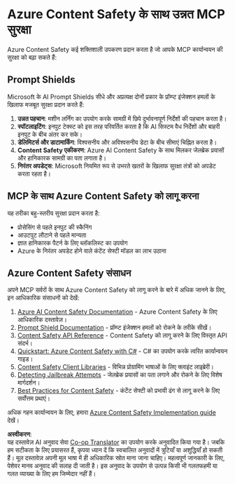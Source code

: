 <!--
CO_OP_TRANSLATOR_METADATA:
{
  "original_hash": "f5300fd1b5e84520d500b2a8f568a1d8",
  "translation_date": "2025-07-16T23:14:09+00:00",
  "source_file": "02-Security/azure-content-safety.md",
  "language_code": "hi"
}
-->
# Azure Content Safety के साथ उन्नत MCP सुरक्षा

Azure Content Safety कई शक्तिशाली उपकरण प्रदान करता है जो आपके MCP कार्यान्वयन की सुरक्षा को बढ़ा सकते हैं:

## Prompt Shields

Microsoft के AI Prompt Shields सीधे और अप्रत्यक्ष दोनों प्रकार के प्रॉम्प्ट इंजेक्शन हमलों के खिलाफ मजबूत सुरक्षा प्रदान करते हैं:

1. **उन्नत पहचान**: मशीन लर्निंग का उपयोग करके सामग्री में छिपे दुर्भावनापूर्ण निर्देशों की पहचान करता है।
2. **स्पॉटलाइटिंग**: इनपुट टेक्स्ट को इस तरह परिवर्तित करता है कि AI सिस्टम वैध निर्देशों और बाहरी इनपुट के बीच अंतर कर सके।
3. **डेलिमिटर्स और डाटामार्किंग**: विश्वसनीय और अविश्वसनीय डेटा के बीच सीमाएं चिह्नित करता है।
4. **Content Safety एकीकरण**: Azure AI Content Safety के साथ मिलकर जेलब्रेक प्रयासों और हानिकारक सामग्री का पता लगाता है।
5. **निरंतर अपडेट्स**: Microsoft नियमित रूप से उभरते खतरों के खिलाफ सुरक्षा तंत्रों को अपडेट करता रहता है।

## MCP के साथ Azure Content Safety को लागू करना

यह तरीका बहु-स्तरीय सुरक्षा प्रदान करता है:
- प्रोसेसिंग से पहले इनपुट की स्कैनिंग
- आउटपुट लौटाने से पहले मान्यता
- ज्ञात हानिकारक पैटर्न के लिए ब्लॉकलिस्ट का उपयोग
- Azure के निरंतर अपडेट होने वाले कंटेंट सेफ्टी मॉडल का लाभ उठाना

## Azure Content Safety संसाधन

अपने MCP सर्वरों के साथ Azure Content Safety को लागू करने के बारे में अधिक जानने के लिए, इन आधिकारिक संसाधनों को देखें:

1. [Azure AI Content Safety Documentation](https://learn.microsoft.com/azure/ai-services/content-safety/) - Azure Content Safety के लिए आधिकारिक दस्तावेज़।
2. [Prompt Shield Documentation](https://learn.microsoft.com/azure/ai-services/content-safety/concepts/prompt-shield) - प्रॉम्प्ट इंजेक्शन हमलों को रोकने के तरीके सीखें।
3. [Content Safety API Reference](https://learn.microsoft.com/rest/api/contentsafety/) - Content Safety को लागू करने के लिए विस्तृत API संदर्भ।
4. [Quickstart: Azure Content Safety with C#](https://learn.microsoft.com/azure/ai-services/content-safety/quickstart-csharp) - C# का उपयोग करके त्वरित कार्यान्वयन गाइड।
5. [Content Safety Client Libraries](https://learn.microsoft.com/azure/ai-services/content-safety/quickstart-client-libraries-rest-api) - विभिन्न प्रोग्रामिंग भाषाओं के लिए क्लाइंट लाइब्रेरी।
6. [Detecting Jailbreak Attempts](https://learn.microsoft.com/azure/ai-services/content-safety/concepts/jailbreak-detection) - जेलब्रेक प्रयासों का पता लगाने और रोकने के लिए विशेष मार्गदर्शन।
7. [Best Practices for Content Safety](https://learn.microsoft.com/azure/ai-services/content-safety/concepts/best-practices) - कंटेंट सेफ्टी को प्रभावी ढंग से लागू करने के लिए सर्वोत्तम प्रथाएं।

अधिक गहन कार्यान्वयन के लिए, हमारा [Azure Content Safety Implementation guide](./azure-content-safety-implementation.md) देखें।

**अस्वीकरण**:  
यह दस्तावेज़ AI अनुवाद सेवा [Co-op Translator](https://github.com/Azure/co-op-translator) का उपयोग करके अनुवादित किया गया है। जबकि हम सटीकता के लिए प्रयासरत हैं, कृपया ध्यान दें कि स्वचालित अनुवादों में त्रुटियाँ या अशुद्धियाँ हो सकती हैं। मूल दस्तावेज़ अपनी मूल भाषा में ही अधिकारिक स्रोत माना जाना चाहिए। महत्वपूर्ण जानकारी के लिए, पेशेवर मानव अनुवाद की सलाह दी जाती है। इस अनुवाद के उपयोग से उत्पन्न किसी भी गलतफहमी या गलत व्याख्या के लिए हम जिम्मेदार नहीं हैं।